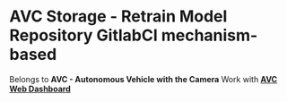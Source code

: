 # AVC Storage - Retrain Model Repository GitlabCI mechanism-based
Belongs to **AVC - Autonomous Vehicle with the Camera**
Work with [**AVC Web Dashboard**](https://github.com/thanhhoa214/avc-frontend)
